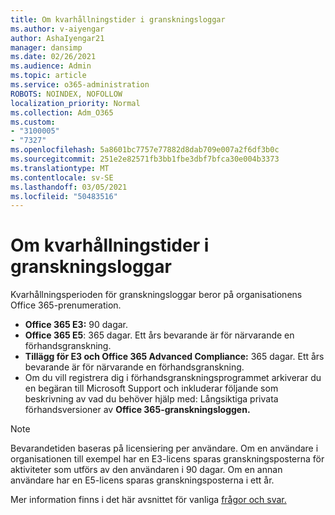 ```yaml
---
title: Om kvarhållningstider i granskningsloggar
ms.author: v-aiyengar
author: AshaIyengar21
manager: dansimp
ms.date: 02/26/2021
ms.audience: Admin
ms.topic: article
ms.service: o365-administration
ROBOTS: NOINDEX, NOFOLLOW
localization_priority: Normal
ms.collection: Adm_O365
ms.custom:
- "3100005"
- "7327"
ms.openlocfilehash: 5a8601bc7757e77882d8dab709e007a2f6df3b0c
ms.sourcegitcommit: 251e2e82571fb3bb1fbe3dbf7bfca30e004b3373
ms.translationtype: MT
ms.contentlocale: sv-SE
ms.lasthandoff: 03/05/2021
ms.locfileid: "50483516"
---
```

# <a name="about-audit-logs-retention-periods"></a>Om kvarhållningstider i granskningsloggar

Kvarhållningsperioden för granskningsloggar beror på organisationens Office 365-prenumeration.

- **Office 365 E3:** 90 dagar.
- **Office 365 E5**: 365 dagar. Ett års bevarande är för närvarande en förhandsgranskning.
- **Tillägg för E3 och Office 365 Advanced Compliance:** 365 dagar. Ett års bevarande är för närvarande en förhandsgranskning.
- Om du vill registrera dig i förhandsgranskningsprogrammet arkiverar du en begäran till Microsoft Support och inkluderar följande som beskrivning av vad du behöver hjälp med: Långsiktiga privata förhandsversioner av **Office 365-granskningsloggen.**
> [!NOTE]
> Bevarandetiden baseras på licensiering per användare. Om en användare i organisationen till exempel har en E3-licens sparas granskningsposterna för aktiviteter som utförs av den användaren i 90 dagar. Om en annan användare har en E5-licens sparas granskningsposterna i ett år.

Mer information finns i det här avsnittet för vanliga [frågor och svar.](https://go.microsoft.com/fwlink/?linkid=2115336)